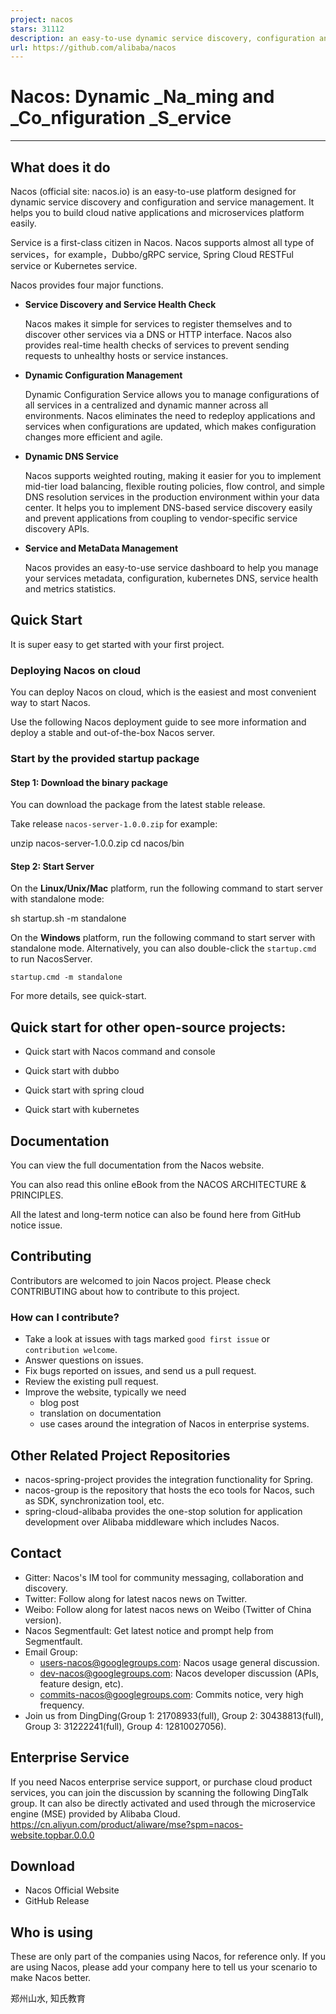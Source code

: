 ```yaml
---
project: nacos
stars: 31112
description: an easy-to-use dynamic service discovery, configuration and service management platform for building cloud native applications.
url: https://github.com/alibaba/nacos
---
```


Nacos: Dynamic _Na_ming and _Co_nfiguration _S_ervice
=====================================================

* * *

What does it do
---------------

Nacos (official site: nacos.io) is an easy-to-use platform designed for dynamic service discovery and configuration and service management. It helps you to build cloud native applications and microservices platform easily.

Service is a first-class citizen in Nacos. Nacos supports almost all type of services，for example，Dubbo/gRPC service, Spring Cloud RESTFul service or Kubernetes service.

Nacos provides four major functions.

-   **Service Discovery and Service Health Check**
    
    Nacos makes it simple for services to register themselves and to discover other services via a DNS or HTTP interface. Nacos also provides real-time health checks of services to prevent sending requests to unhealthy hosts or service instances.
    
-   **Dynamic Configuration Management**
    
    Dynamic Configuration Service allows you to manage configurations of all services in a centralized and dynamic manner across all environments. Nacos eliminates the need to redeploy applications and services when configurations are updated, which makes configuration changes more efficient and agile.
    
-   **Dynamic DNS Service**
    
    Nacos supports weighted routing, making it easier for you to implement mid-tier load balancing, flexible routing policies, flow control, and simple DNS resolution services in the production environment within your data center. It helps you to implement DNS-based service discovery easily and prevent applications from coupling to vendor-specific service discovery APIs.
    
-   **Service and MetaData Management**
    
    Nacos provides an easy-to-use service dashboard to help you manage your services metadata, configuration, kubernetes DNS, service health and metrics statistics.
    

Quick Start
-----------

It is super easy to get started with your first project.

### Deploying Nacos on cloud

You can deploy Nacos on cloud, which is the easiest and most convenient way to start Nacos.

Use the following Nacos deployment guide to see more information and deploy a stable and out-of-the-box Nacos server.

### Start by the provided startup package

#### Step 1: Download the binary package

You can download the package from the latest stable release.

Take release `nacos-server-1.0.0.zip` for example:

unzip nacos-server-1.0.0.zip
cd nacos/bin 

#### Step 2: Start Server

On the **Linux/Unix/Mac** platform, run the following command to start server with standalone mode:

sh startup.sh -m standalone

On the **Windows** platform, run the following command to start server with standalone mode. Alternatively, you can also double-click the `startup.cmd` to run NacosServer.

```
startup.cmd -m standalone
```

For more details, see quick-start.

Quick start for other open-source projects:
-------------------------------------------

-   Quick start with Nacos command and console
    
-   Quick start with dubbo
    
-   Quick start with spring cloud
    
-   Quick start with kubernetes
    

Documentation
-------------

You can view the full documentation from the Nacos website.

You can also read this online eBook from the NACOS ARCHITECTURE & PRINCIPLES.

All the latest and long-term notice can also be found here from GitHub notice issue.

Contributing
------------

Contributors are welcomed to join Nacos project. Please check CONTRIBUTING about how to contribute to this project.

### How can I contribute?

-   Take a look at issues with tags marked `good first issue` or `contribution welcome`.
-   Answer questions on issues.
-   Fix bugs reported on issues, and send us a pull request.
-   Review the existing pull request.
-   Improve the website, typically we need
    -   blog post
    -   translation on documentation
    -   use cases around the integration of Nacos in enterprise systems.

Other Related Project Repositories
----------------------------------

-   nacos-spring-project provides the integration functionality for Spring.
-   nacos-group is the repository that hosts the eco tools for Nacos, such as SDK, synchronization tool, etc.
-   spring-cloud-alibaba provides the one-stop solution for application development over Alibaba middleware which includes Nacos.

Contact
-------

-   Gitter: Nacos's IM tool for community messaging, collaboration and discovery.
-   Twitter: Follow along for latest nacos news on Twitter.
-   Weibo: Follow along for latest nacos news on Weibo (Twitter of China version).
-   Nacos Segmentfault: Get latest notice and prompt help from Segmentfault.
-   Email Group:
    -   users-nacos@googlegroups.com: Nacos usage general discussion.
    -   dev-nacos@googlegroups.com: Nacos developer discussion (APIs, feature design, etc).
    -   commits-nacos@googlegroups.com: Commits notice, very high frequency.
-   Join us from DingDing(Group 1: 21708933(full), Group 2: 30438813(full), Group 3: 31222241(full), Group 4: 12810027056).

Enterprise Service
------------------

If you need Nacos enterprise service support, or purchase cloud product services, you can join the discussion by scanning the following DingTalk group. It can also be directly activated and used through the microservice engine (MSE) provided by Alibaba Cloud. https://cn.aliyun.com/product/aliware/mse?spm=nacos-website.topbar.0.0.0

Download
--------

-   Nacos Official Website
-   GitHub Release

Who is using
------------

These are only part of the companies using Nacos, for reference only. If you are using Nacos, please add your company here to tell us your scenario to make Nacos better.

郑州山水, 知氏教育
